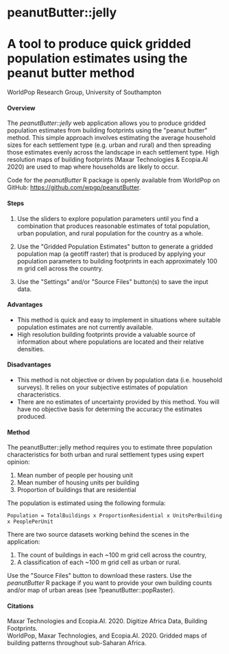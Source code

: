 # peanutButter::jelly
# A tool to produce quick gridded population estimates using the peanut butter method
WorldPop Research Group, University of Southampton  

#### Overview

The *peanutButter::jelly* web application allows you to produce gridded population estimates from building footprints using the "peanut butter" method. This simple approach involves estimating the average household sizes for each settlement type (e.g. urban and rural) and then spreading those estimates evenly across the landscape in each settlement type. High resolution maps of building footprints (Maxar Technologies & Ecopia.AI 2020) are used to map where households are likely to occur.

Code for the *peanutButter* R package is openly available from WorldPop on GitHub: https://github.com/wpgp/peanutButter.

#### Steps
1. Use the sliders to explore population parameters until you find a combination that produces reasonable estimates of total population, urban population, and rural population for the country as a whole. 

2. Use the "Gridded Population Estimates" button to generate a gridded population map (a geotiff raster) that is produced by applying your population parameters to building footprints in each approximately 100 m grid cell across the country.  

3. Use the "Settings" and/or "Source Files" button(s) to save the input data.

#### Advantages  
- This method is quick and easy to implement in situations where suitable population estimates are not currently available.  
- High resolution building footprints provide a valuable source of information about where populations are located and their relative densities.

#### Disadvantages
- This method is not objective or driven by population data (i.e. household surveys). It relies on your subjective estimates of population characteristics.  
- There are no estimates of uncertainty provided by this method. You will have no objective basis for determing the accuracy the estimates produced.  

#### Method

The peanutButter::jelly method requires you to estimate three population characteristics for both urban and rural settlement types using expert opinion:  

1. Mean number of people per housing unit  
2. Mean number of housing units per building  
3. Proportion of buildings that are residential  

The population is estimated using the following formula:  

`Population = TotalBuildings x ProportionResidential x UnitsPerBuilding x PeoplePerUnit`

There are two source datasets working behind the scenes in the application:  

1. The count of buildings in each ~100 m grid cell across the country,  
2. A classification of each ~100 m grid cell as urban or rural.

Use the "Source Files" button to download these rasters. Use the *peanutButter* R package if you want to provide your own building counts and/or map of urban areas (see ?peanutButter::popRaster).

#### Citations
Maxar Technologies and Ecopia.AI. 2020. Digitize Africa Data, Building Footprints.  
WorldPop, Maxar Technologies, and Ecopia.AI. 2020. Gridded maps of building patterns throughout sub-Saharan Africa.
